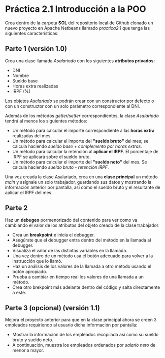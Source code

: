 # Práctica 2.1 Introducción a la POO

Crea dentro de la carpeta **SOL** del repositorio local de Github clonado un nuevo proyecto en Apache Netbeans llamado *practica2.1* que tenga las siguientes características:

## Parte 1 (versión 1.0)
Crea una clase llamada *Asalariado* con los siguientes **atributos privados**:
 - DNI
 - Nombre    
 - Sueldo base
 - Horas extra realizadas 
 - IRPF (%)

Los objetos *Asalariado* se podrán crear con un constructor por defecto o con un constructor con un solo parámetro correspondiente al DNI.

Además de los métodos *getter/setter* correspondientes, la clase *Asalariado* tendrá al menos los siguientes métodos:
- Un método para calcular el importe correspondiente a las **horas extra** realizadas del mes.
- Un método para calcular el importe del **"sueldo bruto"** del mes; se calcula haciendo *sueldo base + complemento por horas extras*.
- Un método para calcular la retención al **aplicar el IRPF**. El porcentaje de IRPF se aplicará sobre el sueldo bruto.
- Un método para calcular el importe del **"sueldo neto"** del mes. Se calcula haciendo *sueldo bruto - retención IRPF*.

Una vez creada la clase Asalariado, crea en una **clase principal** un método *main* y asígnale un solo trabajador, guardando sus datos y mostrando la información anterior por pantalla, así como el sueldo bruto y el resultante de aplicar el IRPF del mes.

## Parte 2
Haz un **debugeo** pormenorizado del contenido para ver como va cambiando el valor de los atributos del objeto creado de la clase trabajador:
- Crea un **breakpoint** e inicia el debugger.
- Asegúrate que el debugger entra dentro del método en la llamada al debugger.
- Visualiza el valor de las distintas variables en la llamada.
- Una vez dentro de un método usa el botón adecuado para volver a la instrucción que lo llamó.
- Haz un análisis de los valores de la llamada a otro método usando el botón apropiado.
- Prueba a cambiar en tiempo real los valores de una llamada a un método.
- Crea otro brekpoint más adelante dentro del código y salta directamente a este.


## Parte 3 (opcional)  (versión 1.1)
Mejora el proyecto anterior para que en la clase principal ahora se creen 3 empleados requiriendo al usuario dicha información por pantalla:
- Mostrar la información de los empleados recopilada así como su sueldo bruto y sueldo neto.
- A continuación, muestra los empleados ordenados por *salario neto* de menor a mayor.
